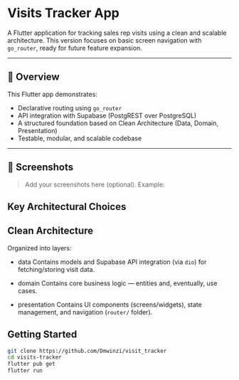 # Visits Tracker App

A Flutter application for tracking sales rep visits using a clean and scalable architecture. 
This version focuses on basic screen navigation with `go_router`, ready for future feature expansion.

---

## 🚀 Overview

This Flutter app demonstrates:

- Declarative routing using `go_router`
- API integration with Supabase (PostgREST over PostgreSQL)
- A structured foundation based on Clean Architecture (Data, Domain, Presentation)
- Testable, modular, and scalable codebase

---

## 📸 Screenshots

> Add your screenshots here (optional). Example:

##  Key Architectural Choices

## Clean Architecture
Organized into layers:
- data 
  Contains models and Supabase API integration (via `dio`) for fetching/storing visit data.

- domain
  Contains core business logic — entities and, eventually, use cases.

- presentation
  Contains UI components (screens/widgets), state management, and navigation (`router/` folder).


## Getting Started

```bash
git clone https://github.com/Dmwinzi/visit_tracker
cd visits-tracker
flutter pub get
flutter run

